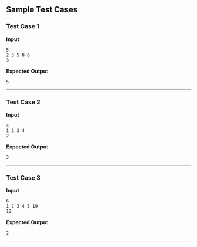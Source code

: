 ## Sample Test Cases

### Test Case 1
**Input**
```
5
2 3 5 8 6
3  
```
**Expected Output**
```
5
```

---

### Test Case 2
**Input**
```
4
1 2 3 4
2        
```
**Expected Output**
```
3
```

---

### Test Case 3
**Input**
```
6
1 2 3 4 5 19
12
```
**Expected Output**
```
2
```

---